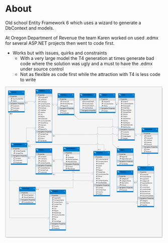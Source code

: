 ﻿# About

Old school Entity Framework 6 which uses a wizard to generate a DbContext and models. 

At Oregon Department of Revenue the team Karen worked on used .edmx for several ASP.NET projects then went to code first.

- Works but with issues, quirks and constraints
  - With a very large model the T4 generation at times generate bad code where the solution was ugly and a must to have the .edmx under source control
  - Not as flexible as code first while the attraction with T4 is less code to write


![img](assets/NorthEdmx.png)